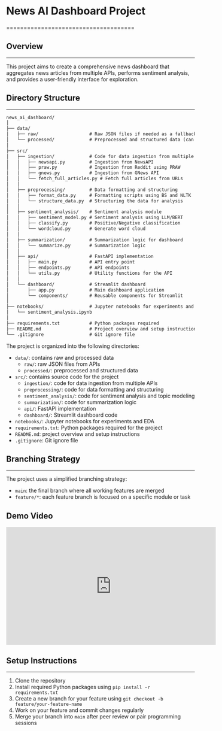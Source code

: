 # News AI Dashboard Project
=====================================

## Overview
-----------

This project aims to create a comprehensive news dashboard that aggregates news articles from multiple APIs, performs sentiment analysis, and provides a user-friendly interface for exploration.

## Directory Structure
----------------------

```txt
news_ai_dashboard/
│
├── data/
│   ├── raw/                   # Raw JSON files if needed as a fallback
│   └── processed/             # Preprocessed and structured data (can be MongoDB backup)
│
├── src/
│   ├── ingestion/             # Code for data ingestion from multiple APIs
│   │   ├── newsapi.py         # Ingestion from NewsAPI
│   │   ├── praw.py            # Ingestion from Reddit using PRAW
│   │   ├── gnews.py           # Ingestion from GNews API
│   │   └── fetch_full_articles.py # Fetch full articles from URLs
│   │
│   ├── preprocessing/         # Data formatting and structuring
│   │   ├── format_data.py     # Formatting scripts using BS and NLTK
│   │   └── structure_data.py  # Structuring the data for analysis
│   │
│   ├── sentiment_analysis/    # Sentiment analysis module
│   │   ├── sentiment_model.py # Sentiment analysis using LLM/BERT
│   │   ├── classify.py        # Positive/Negative classification
│   │   └── wordcloud.py       # Generate word cloud
│   │
│   ├── summarization/         # Summarization logic for dashboard
│   │   └── summarize.py       # Summarization logic
│   │
│   ├── api/                   # FastAPI implementation
│   │   ├── main.py            # API entry point
│   │   ├── endpoints.py       # API endpoints
│   │   └── utils.py           # Utility functions for the API
│   │
│   └── dashboard/             # Streamlit dashboard
│       ├── app.py             # Main dashboard application
│       └── components/        # Reusable components for Streamlit
│
├── notebooks/                 # Jupyter notebooks for experiments and EDA
│   └── sentiment_analysis.ipynb
│
├── requirements.txt           # Python packages required
├── README.md                  # Project overview and setup instructions
└── .gitignore                 # Git ignore file

```

The project is organized into the following directories:

* `data/`: contains raw and processed data
	+ `raw/`: raw JSON files from APIs
	+ `processed/`: preprocessed and structured data
* `src/`: contains source code for the project
	+ `ingestion/`: code for data ingestion from multiple APIs
	+ `preprocessing/`: code for data formatting and structuring
	+ `sentiment_analysis/`: code for sentiment analysis and topic modeling
	+ `summarization/`: code for summarization logic
	+ `api/`: FastAPI implementation
	+ `dashboard/`: Streamlit dashboard code
* `notebooks/`: Jupyter notebooks for experiments and EDA
* `requirements.txt`: Python packages required for the project
* `README.md`: project overview and setup instructions
* `.gitignore`: Git ignore file

## Branching Strategy
--------------------

The project uses a simplified branching strategy:

* `main`: the final branch where all working features are merged
* `feature/*`: each feature branch is focused on a specific module or task

## Demo Video

<iframe width="560" height="315" src="https://youtu.be/stTXgljJVPQ" title="YouTube video player" frameborder="0" allow="accelerometer; autoplay; clipboard-write; encrypted-media; gyroscope; picture-in-picture" allowfullscreen></iframe>

## Setup Instructions
---------------------

1. Clone the repository
2. Install required Python packages using `pip install -r requirements.txt`
3. Create a new branch for your feature using `git checkout -b feature/your-feature-name`
4. Work on your feature and commit changes regularly
5. Merge your branch into `main` after peer review or pair programming sessions